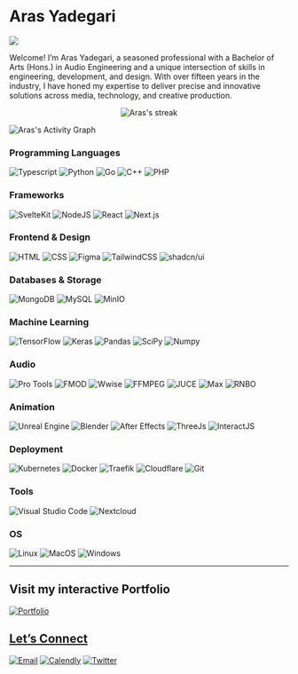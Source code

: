 <h1>
    Aras Yadegari
</h1>

<p>
    <img src="https://readme-typing-svg.herokuapp.com?lines=Bachelor+of+Arts+(Hons.);Audio+Engineer;Full+Stack+Developer;Graphic%20Designer&center=false&width=1024&height=32&vCenter=true&color=FBE29B&font=Roboto&size=28&duration=3500">
</p>

<p>
  Welcome! I’m Aras Yadegari, a seasoned professional with a Bachelor of Arts (Hons.) in Audio Engineering and a unique intersection of skills in engineering, development, and design. With over fifteen years in the industry, I have honed my expertise to deliver precise and innovative solutions across media, technology, and creative production.
</p>

<p align="center">
    <img title="🔥 Aras's streak" alt="Aras's streak" src="https://github-readme-streak-stats.herokuapp.com/?user=arasya&theme=dark&background=1E1E1E&currStreakLabel=FBE29B&sideLabels=FFCE47&ring=FBE29B&fire=FBE29B&line=FBE29B&hide_border=true&starting_year=2017&card_width=1024"/>
</p>

<img alt="Aras's Activity Graph" src="https://github-readme-activity-graph.vercel.app/graph?username=arasya&bg_color=1E1E1E&color=FFFFFF&line=FBE29B&point=FFCE47&hide_border=true&hide_title=true" />

### Programming Languages

<p>
    <img alt="Typescript" src="https://img.shields.io/badge/TypeScript-007ACC?style=for-the-badge&logo=typescript&logoColor=white">
    <img alt="Python" src="https://img.shields.io/badge/Python-FFD43B?style=for-the-badge&logo=python&logoColor=blue">
    <img alt="Go" src="https://img.shields.io/badge/Go-00ADD8?style=for-the-badge&logo=go&logoColor=white">
    <img alt="C++" src="https://img.shields.io/badge/C%2B%2B-00599C?style=for-the-badge&logo=c%2B%2B&logoColor=white">
    <img alt="PHP" src="https://img.shields.io/badge/PHP-777BB4?style=for-the-badge&logo=php&logoColor=white">
</p>

### Frameworks

<p>
    <img alt="SvelteKit" src="https://img.shields.io/badge/SvelteKit-FF3E00?style=for-the-badge&logo=Svelte&logoColor=white">
    <img alt="NodeJS" src="https://img.shields.io/badge/Node%20js-339933?style=for-the-badge&logo=nodedotjs&logoColor=white">
    <img alt="React" src="https://img.shields.io/badge/React-20232A?style=for-the-badge&logo=react&logoColor=61DAFB">
    <img alt="Next.js" src="https://img.shields.io/badge/next%20js-000000?style=for-the-badge&logo=nextdotjs&logoColor=white">
</p>

### Frontend & Design

<p>
    <img alt="HTML" src="https://img.shields.io/badge/HTML5-E34F26?style=for-the-badge&logo=html5&logoColor=white">
    <img alt="CSS" src="https://img.shields.io/badge/CSS3-1572B6?style=for-the-badge&logo=css3&logoColor=white">
    <img alt="Figma" src="https://img.shields.io/badge/Figma-F24E1E?style=for-the-badge&logo=figma&logoColor=white">
    <img alt="TailwindCSS" src="https://img.shields.io/badge/Tailwind_CSS-38B2AC?style=for-the-badge&logo=tailwind-css&logoColor=white">
    <img alt="shadcn/ui" src="https://img.shields.io/badge/shadcn%2Fui-000000?style=for-the-badge&logo=shadcnui&logoColor=white">
</p>

### Databases & Storage

<p>
    <img alt="MongoDB" src ="https://img.shields.io/badge/MongoDB-4EA94B?style=for-the-badge&logo=mongodb&logoColor=white">
    <img alt="MySQL" src="https://img.shields.io/badge/MySQL-005C84?style=for-the-badge&logo=mysql&logoColor=white">
    <img alt="MinIO" src="https://img.shields.io/badge/Minio-FF0000?style=for-the-badge&logo=iCloud&logoColor=white">
</p>

### Machine Learning

<p>
    <img alt="TensorFlow" src="https://img.shields.io/badge/TensorFlow-FF6F00?style=for-the-badge&logo=TensorFlow&logoColor=white">
    <img alt="Keras" src="https://img.shields.io/badge/Keras-FF0000?style=for-the-badge&logo=keras&logoColor=white">
    <img alt="Pandas" src="https://img.shields.io/badge/Pandas-2C2D72?style=for-the-badge&logo=pandas&logoColor=white">
    <img alt="SciPy" src="https://img.shields.io/badge/SciPy-654FF0?style=for-the-badge&logo=SciPy&logoColor=white">
    <img alt="Numpy" src="https://img.shields.io/badge/Numpy-777BB4?style=for-the-badge&logo=numpy&logoColor=white">
</p>

### Audio

<p>
    <img alt="Pro Tools" src="https://img.shields.io/badge/-Pro%20Tools-5F0AE6?style=for-the-badge&logo=protools&logoColor=white">
    <img alt="FMOD" src="https://img.shields.io/badge/-FMOD-000000?style=for-the-badge&logo=fmod&logoColor=white">
    <img alt="Wwise" src="https://img.shields.io/badge/-Wwise-0A3F8A?style=for-the-badge&logo=wwise&logoColor=white">
    <img alt="FFMPEG" src="https://img.shields.io/badge/-FFMPEG-449d44?style=for-the-badge&logo=ffmpeg&logoColor=white">
    <img alt="JUCE" src="https://img.shields.io/badge/-JUCE-FCC624?style=for-the-badge&logo=juce&logoColor=black">
    <img alt="Max" src="https://img.shields.io/badge/-Max-25A6A3?style=for-the-badge">
    <img alt="RNBO" src="https://img.shields.io/badge/-RNBO-31DFDA?style=for-the-badge">
</p>

### Animation

<p>
    <img alt="Unreal Engine" src="https://img.shields.io/badge/-Unreal%20Engine-313131?style=for-the-badge&logo=unreal-engine&logoColor=white">
    <img alt="Blender" src="https://img.shields.io/badge/blender-%23F5792A.svg?style=for-the-badge&logo=blender&logoColor=white">
    <img alt="After Effects" src="https://img.shields.io/badge/Adobe%20after%20affects-CF96FD?style=for-the-badge&logo=Adobe%20after%20effects&logoColor=393665">
    <img alt="ThreeJs" src="https://img.shields.io/badge/ThreeJs-black?style=for-the-badge&logo=three.js&logoColor=white">
    <img alt="InteractJS" src="https://img.shields.io/badge/Interact%20Js-2599ED?style=for-the-badge&logo=interactjs&logoColor=white">
</p>

### Deployment

<p>
    <img alt="Kubernetes" src="https://img.shields.io/badge/Kubernetes-3069DE?style=for-the-badge&logo=kubernetes&logoColor=white">
    <img alt="Docker" src="https://img.shields.io/badge/Docker-2CA5E0?style=for-the-badge&logo=docker&logoColor=white">
    <img alt="Traefik" src="https://img.shields.io/badge/Traefik-24A1C1?style=for-the-badge&logo=traefikproxy&logoColor=black">
    <img alt="Cloudflare" src="https://img.shields.io/badge/Cloudflare-F38020?style=for-the-badge&logo=Cloudflare&logoColor=white">
    <img alt="Git" src="https://img.shields.io/badge/GIT-E44C30?style=for-the-badge&logo=git&logoColor=white">
</p>

### Tools

<p>
    <img alt="Visual Studio Code" src="https://img.shields.io/badge/Visual_Studio_Code-0078D4?style=for-the-badge&logo=visual%20studio%20code&logoColor=white">
    <img alt="Nextcloud" src="https://img.shields.io/badge/Nextcloud-0082C9?style=for-the-badge&logo=Nextcloud&logoColor=white">
</p>

### OS

<p>
    <img alt="Linux" src="https://img.shields.io/badge/Linux-FCC624?style=for-the-badge&logo=linux&logoColor=black">
    <img alt="MacOS" src="https://img.shields.io/badge/mac%20os-000000?style=for-the-badge&logo=apple&logoColor=white">
    <img alt="Windows" src="https://img.shields.io/badge/Windows-0078D6?style=for-the-badge&logo=windows&logoColor=white">
</p>

<hr />

## Visit my interactive Portfolio

<a href="https://arasyadegari.com"><img src="https://img.shields.io/badge/website-000000?style=for-the-badge&logo=About.me&logoColor=white" alt="Portfolio"/>

## Let’s Connect

<p>
	<a href="mailto:hello@arasyadegari.com"><img src="https://img.shields.io/badge/email-3d2dd2?style=for-the-badge&logo=About.me&logoColor=white" alt="Email"/></a>
	<a href="https://calendly.com/arasyadegari/connect"><img src="https://img.shields.io/badge/Calendly-006BFF?style=for-the-badge&logo=calendly&logoColor=white" alt="Calendly"/></a>
	<a href="https://twitter.com/arasyadegari"><img src="https://img.shields.io/badge/Twitter-1DA1F2?style=for-the-badge&logo=x&logoColor=white" alt="Twitter"/></a>
</p>
